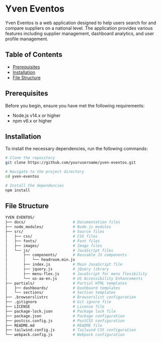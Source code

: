 # Yven Eventos

Yven Eventos is a web application designed to help users search for and compare suppliers on a national level. The application provides various features including supplier management, dashboard analytics, and user profile management.

## Table of Contents
- [Prerequisites](#prerequisites)
- [Installation](#installation)
- [File Structure](#file-structure)

## Prerequisites

Before you begin, ensure you have met the following requirements:
- Node.js v14.x or higher
- npm v6.x or higher

## Installation

To install the necessary dependencies, run the following commands:
```bash
# Clone the repository
git clone https://github.com/yourusername/yven-eventos.git

# Navigate to the project directory
cd yven-eventos

# Install the dependencies
npm install
```
## File Structure
```bash
YVEN EVENTOS/
├── docs/                     # Documentation files
├── node_modules/             # Node.js modules
├── src/                      # Source files
│   ├── css/                  # CSS files
│   ├── fonts/                # Font files
│   ├── images/               # Image files
│   └── js/                   # JavaScript files
│       ├── components/       # Reusable JS components
│       │   └── headroom.min.js
│       ├── index.js          # Main JavaScript file
│       ├── jquery.js         # jQuery library
│       ├── menu-flex.js      # JavaScript for menu flexibility
│       └── us-aa-en.js       # US Accessibility Enhancements
├── partials/                 # Partial HTML templates
│   ├── dashboards/           # Dashboard templates
│   └── sections/             # Section templates
├── .browserslistrc           # Browserslist configuration
├── .gitignore                # Git ignore file
├── LICENSE                   # License file
├── package-lock.json         # Package lock file
├── package.json              # Package configuration
├── postcss.config.js         # PostCSS configuration
├── README.md                 # README file
├── tailwind.config.js        # Tailwind CSS configuration
└── webpack.config.js         # Webpack configuration

```
